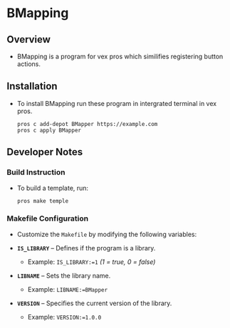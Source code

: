 # BMapping

## Overview
- BMapping is a program for vex pros which similifies registering button actions.

## Installation
- To install BMapping run these program in intergrated terminal in vex pros.

    ```
    pros c add-depot BMapper https://example.com
    pros c apply BMapper
    ```

## Developer Notes

### Build Instruction
- To build a template, run:

    ```
    pros make temple
    ```

### Makefile Configuration  
- Customize the `Makefile` by modifying the following variables:

- **`IS_LIBRARY`** – Defines if the program is a library.
  - Example: `IS_LIBRARY:=1` *(1 = true, 0 = false)*

- **`LIBNAME`** – Sets the library name.
  - Example: `LIBNAME:=BMapper`
  
- **`VERSION`** – Specifies the current version of the library.
  - Example: `VERSION:=1.0.0`
